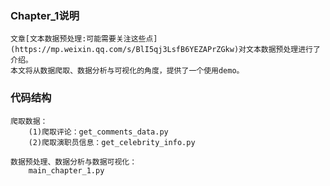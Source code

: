 ### Chapter_1说明
    文章[文本数据预处理:可能需要关注这些点](https://mp.weixin.qq.com/s/BlI5qj3LsfB6YEZAPrZGkw)对文本数据预处理进行了介绍。
    本文将从数据爬取、数据分析与可视化的角度，提供了一个使用demo。

### 代码结构
    爬取数据：
        (1)爬取评论：get_comments_data.py
        (2)爬取演职员信息：get_celebrity_info.py

    数据预处理、数据分析与数据可视化：
        main_chapter_1.py
